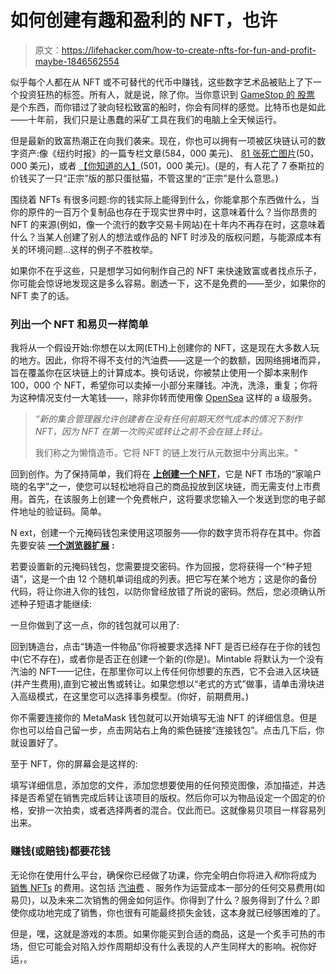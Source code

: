 # 如何创建有趣和盈利的 NFT，也许

> 原文：<https://lifehacker.com/how-to-create-nfts-for-fun-and-profit-maybe-1846562554>

似乎每个人都在从 NFT 或不可替代的代币中赚钱，这些数字艺术品被贴上了下一个投资狂热的标签。所有人，就是说，除了你。当你意识到 [GameStop 的 股票](https://twocents.lifehacker.com/what-s-causing-the-gamestop-stock-trading-frenzy-1846144589) 是个东西，而你错过了驶向轻松致富的船时，你会有同样的感觉。比特币也是如此——十年前，我们只是让愚蠢的采矿工具在我们的电脑上全天候运行。



但是最新的致富热潮正在向我们袭来。现在，你也可以拥有一项被区块链认可的数字资产:像《纽约时报》的一篇专栏文章(584，000 美元)、 [81 张死亡图片](https://wax.atomichub.io/market/sale/1496048)(50，000 美元)，或者 [【你知道的人】](https://foundation.app/NyanCat/nyan-cat-219)(501，000 美元)。(是的，有人花了 7 泰斯拉的价钱买了一只“正宗”版的那只蛋挞猫，不管这里的“正宗”是什么意思。)

围绕着 NFTs 有很多问题:你的钱实际上能得到什么，你能拿那个东西做什么，当你的原件的一百万个复制品也存在于现实世界中时，这意味着什么？当你昂贵的 NFT 的来源(例如，像一个流行的数字交易卡网站)在十年内不再存在时，这意味着什么？当某人创建了别人的想法或作品的 NFT 时涉及的版权问题，与能源成本有关的环境问题...这样的例子不胜枚举。

如果你不在乎这些，只是想学习如何制作自己的 NFT 来快速致富或者找点乐子，你可能会惊讶地发现这是多么容易。剧透一下，这不是免费的——至少，如果你的 NFT 卖了的话。

### 列出一个 NFT 和易贝一样简单

我将从一个假设开始:你想在以太网(ETH)上创建你的 NFT，这是现在大多数人玩的地方。因此，你将不得不支付的汽油费——这是一个的数额，因网络拥堵而异，旨在覆盖你在区块链上的计算成本。换句话说，你被禁止使用一个脚本来制作 100，000 个 NFT，希望你可以卖掉一小部分来赚钱。冲洗，洗涤，重复；你将为这种情况支付一大笔钱——，除非你转而使用像 [OpenSea](https://opensea.io/blog/announcements/introducing-the-collection-manager/) 这样的 a 级服务。

> *“新的集合管理器允许创建者在没有任何前期天然气成本的情况下制作 NFT，因为 NFT 在第一次购买或转让之前不会在链上转让。*
> 
> 我们称之为懒惰造币。它将 NFT 的链上发行从元数据中分离出来。"

回到创作。为了保持简单，我们将在 [**上创建一个 NFT**](https://mintable.app/)，它是 NFT 市场的“家喻户晓的名字”之一，使您可以轻松地将自己的商品投放到区块链，而无需支付上市费用。首先，在该服务上创建一个免费帐户，这将要求您输入一个发送到您的电子邮件地址的验证码。简单。

N ext，创建一个元掩码钱包来使用这项服务——你的数字货币将存在其中。你首先要安装 [**一个浏览器扩展**](https://metamask.io/download) **:**

若要设置新的元掩码钱包，您需要提交密码。作为回报，您将获得一个“种子短语”，这是一个由 12 个随机单词组成的列表。把它写在某个地方；这是你的备份代码，将让你进入你的钱包，以防你曾经放错了所说的密码。然后，您必须确认所述种子短语才能继续:

一旦你做到了这一点，你的钱包就可以用了:

回到铸造台，点击“铸造一件物品”你将被要求选择 NFT 是否已经存在于你的钱包中(它不存在)，或者你是否正在创建一个新的(你是)。Mintable 将默认为一个没有汽油的 NFT——记住，在那里你可以上传任何你想要的东西，它不会进入区块链(并产生费用),直到它被出售或转让。如果您想以“老式的方式”做事，请单击滑块进入高级模式，在这里您可以选择事务模型。(你好，前期费用。)

你不需要连接你的 MetaMask 钱包就可以开始填写无油 NFT 的详细信息。但是你也可以给自己留一步，点击网站右上角的紫色链接“连接钱包”。点击几下后，你就设置好了。

至于 NFT，你的屏幕会是这样的:

填写详细信息，添加您的文件，添加您想要使用的任何预览图像，添加描述，并选择是否希望在销售完成后转让该项目的版权。然后你可以为物品设定一个固定的价格，安排一次拍卖，或者选择两者的混合。仅此而已。这就像易贝项目一样容易列出来。

### 赚钱(或赔钱)都要花钱

无论你在使用什么平台，确保你已经做了功课，你完全明白你将进入*和*你将成为 [销售 NFTs](https://www.loubagel.com/blog/creating-my-first-nfts/) 的费用。这包括 [汽油费](https://louispetrik.medium.com/buy-nft-ce9f4f773ef5) 、服务作为运营成本一部分的任何交易费用(如易贝)，以及未来二次销售的佣金如何运作。你得到了什么？服务得到了什么？即使你成功地完成了销售，你也很有可能最终损失金钱，这本身就已经够困难的了。

但是，嘿，这就是游戏的本质。如果你能买到合适的商品，这是一个炙手可热的市场，但它可能会对陷入炒作周期却没有什么表现的人产生同样大的影响。祝你好运，。